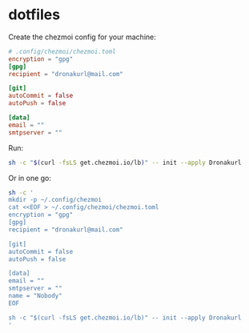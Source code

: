 # dotfiles

Create the chezmoi config for your machine:

```toml
# .config/chezmoi/chezmoi.toml
encryption = "gpg"
[gpg]
recipient = "dronakurl@mail.com"

[git]
autoCommit = false
autoPush = false

[data]
email = ""
smtpserver = ""
```

Run:

```bash
sh -c "$(curl -fsLS get.chezmoi.io/lb)" -- init --apply Dronakurl
```

Or in one go:

```bash
sh -c '
mkdir -p ~/.config/chezmoi
cat <<EOF > ~/.config/chezmoi/chezmoi.toml
encryption = "gpg"
[gpg]
recipient = "dronakurl@mail.com"

[git]
autoCommit = false
autoPush = false

[data]
email = ""
smtpserver = ""
name = "Nobody"
EOF

sh -c "$(curl -fsLS get.chezmoi.io/lb)" -- init --apply Dronakurl
'
```
